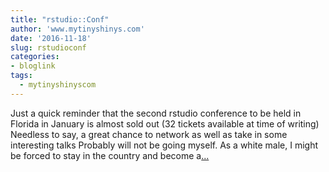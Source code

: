 ```yaml
---
title: "rstudio::Conf"
author: 'www.mytinyshinys.com'
date: '2016-11-18'
slug: rstudioconf
categories:
- bloglink
tags:
  - mytinyshinyscom
---
```


Just a quick reminder that the second rstudio conference to be held in Florida in January is almost sold out (32 tickets available at time of writing) Needless to say, a great chance to network as well as take in some interesting talks Probably will not be going myself. As a white male, I might be forced to stay in the country and become a[... <i class="fas fa-external-link-alt"></i>](https://www.mytinyshinys.com/2016/11/18/rstudioconf/)

